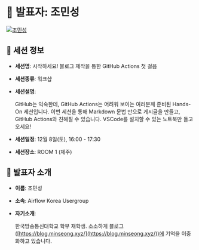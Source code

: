 # 🎤 발표자: 조민성

<div class="container">
    <div class="row justify-content-center">
        <div class="col-md-4 profile mb-4 text-center">
            <a href="#" target="_self"><img src="/images/speakers/minseongcho.jpg" alt="조민성" class="img-fluid" /></a>
        </div>
    </div>
</div>

## 🔎 세션 정보

- **세션명**: 시작하세요! 블로그 제작을 통한 GitHub Actions 첫 걸음
- **세션종류**: 워크샵
- **세션설명**:

  GitHub는 익숙한데, GitHub Actions는 어려워 보이는 여러분께 준비된 Hands-On 세션입니다. 이번 세션을 통해 Markdown 문법 만으로 게시글을 만들고, GitHub Actions와 친해질 수 있습니다. VSCode를 설치할 수 있는 노트북만 들고오세요!

- **세션일정**: 12월 8일(토), 16:00 - 17:30
- **세션장소**: ROOM 1 (제주)

## 📜 발표자 소개

- **이름**: 조민성
- **소속**: Airflow Korea Usergroup
- **자기소개**:

  한국방송통신대학교 학부 재학생. 소소하게 블로그([https://blog.minseong.xyz/](https://blog.minseong.xyz/))에 기억을 이중화하고 있습니다.